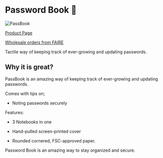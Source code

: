 # Password Book 🔑
![PassBook](https://uploads-ssl.webflow.com/6202ac1b2e651ed862489cc3/6481c32ff2ff9f6f2f6033fc_PassBook-7.jpg)

[Product Page](https://www.bitti-gitti.com/lovely/passbook-paper)

[Wholesale orders from FAIRE](https://www.faire.com/product/p_z8z4ezce8f)

Tactile way of keeping track of ever-growing and updating passwords.

## Why it is great?

PassBook is an amazing way of keeping track of ever-growing and updating passwords.

Comes with tips on;

* Noting passwords securely

Features:

* 3 Notebooks in one

* Hand-pulled screen-printed cover

* Rounded cornered, FSC-approved paper.

Password Book is an amazing way to stay organized and secure.